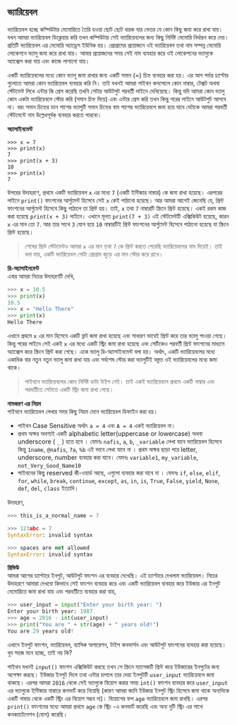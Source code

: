 ## ভ্যারিয়েবল    

ভ্যারিয়েবল হচ্ছে কম্পিউটার মেমোরিতে তৈরি হওয়া ছোট ছোট ধারক যার ভেতর যে কোন কিছু জমা করে রাখা যায়। যখন আমরা ভ্যারিয়েবল ডিক্লেয়ার করি তখন কম্পিউটার সেই ভ্যারিয়েবলের জন্য কিছু নির্দিষ্ট মেমোরি নির্ধারন করে দেয়। প্রতিটি ভ্যারিয়েবল এর মেমোরি অ্যাড্রেস ইউনিক হয়। প্রোগ্রামের প্রয়োজনে ওই ভ্যারিয়েবল তথা নাম সম্পন্ন মেমোরি লোকেশনে ভ্যালু জমা করে রাখা যায়। আবার প্রয়োজনের সময় সেই নাম ব্যবহার করে ওই লোকেশনের ভ্যালুকে অ্যাক্সেস করা যায় এবং কাজে লাগানো যায়।   

একটি ভ্যারিয়েবলের মধ্যে কোন ভ্যালু জমা রাখার জন্য একটি সমান (=) চিহ্ন ব্যবহার করা হয়। এর আগ পর্যন্ত চ্যাপ্টার গুলোতে আমরা কোন ভ্যারিয়েবল ব্যবহার করি নি। তাই যখনই আমরা পাইথন কনসোলে কোন নাম্বার, টেক্সট অথবা স্টেটমেন্ট লিখে এন্টার কি প্রেস করেছি তখনি সেটার আউটপুট পরবর্তী লাইনে দেখিয়েছে। কিন্তু যদি আমরা কোন ভ্যালু কোন একটা ভ্যারিয়েবলে স্টোর করি (সমান চিহ্ন দিয়ে) এবং এন্টার প্রেস করি তখন কিন্তু পরের লাইনে আউটপুট আসবে না। বরং সমান চিহ্নের ডান পাশের ভ্যালুটি সমান চিহ্নের বাম পাশের ভ্যারিয়েবলে জমা হয়ে যাবে যেটাকে আমরা পরবর্তী স্টেটমেন্টে নাম উল্লেখপূর্বক ব্যবহার করতে পারবো।   

**অ্যাসাইনমেন্ট**

```
>>> x = 7
>>> print(x)
7
>>> print(x + 3)
10
>>> print(x)
7
```

উপরের উদাহরণে, প্রথমে একটি ভ্যারিয়েবল `x` এর মধ্যে `7` (একটি ইন্টিজার নাম্বার) কে জমা রাখা হয়েছে। এরপরের লাইনে `print()` ফাংশনের আর্গুমেন্ট হিসেবে সেই `x` কেই পাঠানো হয়েছে। আর আমরা আগেই জেনেছি যে, প্রিন্ট ফাংশনের আর্গুমেন্ট হিসেবে কিছু পাঠালে তা প্রিন্ট হয়। তাই, `x` তথা `7` নাম্বারটি স্ক্রিনে প্রিন্ট হয়েছে। একই রকম কাজ করা হয়েছে `print(x + 3)` লাইনে। এখানে মূলত `print(7 + 3)` এই স্টেটমেন্টটি এক্সিকিউট হয়েছে, কারন `x` এর মান তো `7`. আর তার সাথে `3` যোগ হয়ে `10` নাম্বারটিই প্রিন্ট ফাংশনের আর্গুমেন্ট হিসেবে পাঠানো হয়েছে যা স্ক্রিনে প্রিন্ট হয়েছে।   

> শেষের প্রিন্ট স্টেটমেন্টও আমরা `x` এর মান তথা `7` কে প্রিন্ট করতে পেরেছি ভ্যারিয়েবলের নাম দিয়েই। তাই বলা যায়, একটি ভ্যারিয়েবল গোটা প্রোগ্রাম জুড়ে এর মান স্টোর করে রাখে।   

**রি-অ্যাসাইনমেন্ট**   
এবার আমরা নিচের উদাহরণটি দেখি,   

```python
>>> x = 10.5
>>> print(x)
10.5
>>> x = "Hello There"
>>> print(x)
Hello There
```   

এখানে প্রথমে `x` এর মান হিসেবে একটি ফ্লট জমা রাখা হয়েছে এবং সাধারণ ভাবেই প্রিন্ট করে তার ভ্যালু পাওয়া গেছে। কিন্তু পরের লাইনে সেই একই `x` এর মধ্যে একটি স্ট্রিং জমা রাখা হয়েছে এবং সেটিকেও পরবর্তী প্রিন্ট ফাংশনের মাধ্যমে অ্যাক্সেস করে স্ক্রিনে প্রিন্ট করা গেছে। একে ভ্যালু রি-অ্যাসাইনমেন্ট বলা হয়। অর্থাৎ, একটি ভ্যারিয়েবলের মধ্যে একাধিক বার নতুন নতুন ভ্যালু জমা রাখা যায় এবং সর্বশেষ স্টোর করা ভ্যালুটিই বস্তুত ওই ভ্যারিয়েবলের মধ্যে জমা থাকে।    

> পাইথনে ভ্যারিয়েবলের কোন নির্দিষ্ট ডাটা টাইপ নেই। তাই একই ভ্যারিয়েবলে প্রথমে একটি নাম্বার এবং পরবর্তীতে সেটাতে একটি স্ট্রিং জমা রাখা গেছে।

**নামকরণ এর নিয়ম**   
পাইথনে ভ্যারিয়েবল লেখার সময় কিছু নিয়ম মেনে ভ্যারিয়েবল ডিফাইন করা হয়।

 - পাইথন Case Sensitive অর্থাৎ `a = 4` এবং `A = 4` একই ভ্যারিয়েবল না।
 - প্রথম অক্ষর অবশ্যই একটি alphabetic letter(uppercase or lowercase) অথবা underscore ( `_` ) হতে হবে । যেমনঃ `nafis`, `a`, `b`, `_variable` লেখা যাবে ভ্যারিয়েবল হিসেবে কিন্তু `1name`, `@nafis`, `7a`, `%b` এই ভাবে লেখা যাবে না । প্রথম অক্ষর ছাড়া পরে letter, underscore, number ব্যবহার করা যাবে। যেমনঃ `variable1`, `my_variable`, `not_Very_Good_Name10`
 - পাইথনের কিছু reserved কী-ওয়ার্ড আছে, এগুলো ব্যবহার করা যাবে না । যেমনঃ `if`, `else`, `elif`, `for`, `while`, `break`, `continue`, `except`, `as`, `in`, `is`, `True`, `False`, `yield`, `None`, `def`, `del`, `class` ইত্যাদি।

উদাহরণ,

```python
>>> this_is_a_normal_name = 7

>>> 123abc = 7
SyntaxError: invalid syntax

>>> spaces are not allowed
SyntaxError: invalid syntax
```   

**রিভিউ**   
আমরা আগের চ্যাপ্টারে ইনপুট, আউটপুট ফাংশন এর ব্যবহার দেখেছি। এই চ্যাপ্টারে দেখলাম ভ্যারিয়েবল। নিচের উদাহরণে আমারা দেখবো কিভাবে সেই ফাংশন ব্যবহার করে এবং একটি ভ্যারিয়েবল ব্যবহার করে ইউজার এর ইনপুট মেমোরিতে জমা রাখা যায় এবং পরবর্তীতে ব্যবহার করা যায়,

```python
>>> user_input = input("Enter your birth year: ")
Enter your birth year: 1987
>>> age = 2016 - int(user_input)
>>> print("You are " + str(age) + " years old!")
You are 29 years old!
```   

এখানে ইনপুট ফাংশন, ভ্যারিয়েবল, ব্যাসিক অপারেশন, টাইপ কনভার্সন এবং আউটপুট ফাংশনের ব্যবহার করা হয়েছে। খুব সহজ মনে হচ্ছে, তাই নয় কি?

পাইথন যখনই `input()` ফাংশন এক্সিকিউট করছে তখন সে স্ক্রিনে ম্যাসেজটি প্রিন্ট করে ইউজারের ইনপুটের জন্য অপেক্ষা করছে। ইউজার ইনপুট দিলে তথা এন্টার চাপলে তার দেয়া ইনপুটটি `user_input` ভ্যারিয়েবলে জমা থাকছে। এরপর আমরা `2016` থেকে সেই ভ্যালুকে বিয়োগ করার সময় `int()` ফাংশন ব্যবহার করে `user_input` এর ভ্যালুকে ইন্টিজার নাম্বারে কনভার্ট করে নিয়েছি (কারণ আমরা জানি ইউজার ইনপুট স্ট্রিং হিসেবে জমা থাকে অন্যদিকে একটি নাম্বার থেকে একটি স্ট্রিং এর বিয়োগ সম্ভব না)। বিয়োগের ফল `age` ভ্যারিয়েবলে জমা রাখছি।  এরপর `print()` ফাংশনের মধ্যে আমরা প্রথমে `age` কে স্ট্রিং -এ কনভার্ট করেছি এবং অন্য দুটি স্ট্রিং এর সাথে কনক্যাটেনেশন (যোগ) করেছি।  
